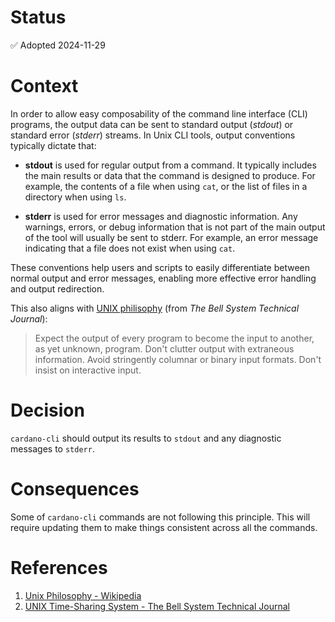 # Status

✅ Adopted 2024-11-29 

# Context

In order to allow easy composability of the command line interface (CLI) programs, the output data can be sent to standard output (*stdout*) or standard error (*stderr*) streams.
In Unix CLI tools, output conventions typically dictate that:

* **stdout** is used for regular output from a command. It typically includes the main results or data that the command is designed to produce. For example, the contents of a file when using `cat`, or the list of files in a directory when using `ls`.

* **stderr** is used for error messages and diagnostic information. Any warnings, errors, or debug information that is not part of the main output of the tool will usually be sent to stderr. For example, an error message indicating that a file does not exist when using `cat`.

These conventions help users and scripts to easily differentiate between normal output and error messages, enabling more effective error handling and output redirection.

This also aligns with [UNIX philisophy][bell-journal] (from *The Bell System Technical Journal*):
>Expect the output of every program to become the input to another, as yet unknown, program.
>Don't clutter output with extraneous information.
>Avoid stringently columnar or binary input formats.
>Don't insist on interactive input.

# Decision

`cardano-cli` should output its results to `stdout` and any diagnostic messages to `stderr`.

# Consequences

Some of `cardano-cli` commands are not following this principle.
This will require updating them to make things consistent across all the commands.

# References

1. [Unix Philosophy - Wikipedia][unix-philosophy]
1. [UNIX Time-Sharing System - The Bell System Technical Journal][bell-journal]

[unix-philosophy]: https://en.wikipedia.org/wiki/Unix_philosophy
[bell-journal]: https://archive.org/details/bstj57-6-1899/mode/2up

